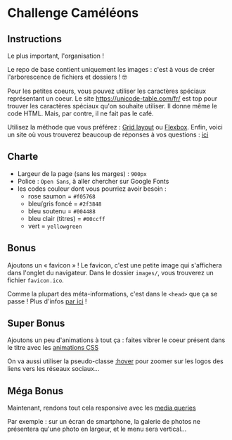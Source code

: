 # Challenge Caméléons



## Instructions

Le plus important, l'organisation !

Le repo de base contient uniquement les images : c'est à vous de créer l'arborescence de fichiers et dossiers ! 🤓

Pour les petites coeurs, vous pouvez utiliser les caractères spéciaux représentant un coeur. Le site https://unicode-table.com/fr/ est top pour trouver les caractères spéciaux qu'on souhaite utiliser. Il donne même le code HTML. Mais, par contre, il ne fait pas le café.

Utilisez la méthode que vous préférez : [Grid layout](https://developer.mozilla.org/fr/docs/Web/CSS/grid) ou [Flexbox](https://developer.mozilla.org/fr/docs/Learn/CSS/CSS_layout/Flexbox). Enfin, voici un site où vous trouverez beaucoup de réponses à vos questions : [ici](https://css-tricks.com/guides/)

## Charte

* Largeur de la page (sans les marges) : `900px`
* Police : `Open Sans`, à aller chercher sur Google Fonts
* les codes couleur dont vous pourriez avoir besoin :
  + rose saumon = `#f05768`
  + bleu/gris foncé = `#2f3848`
  + bleu soutenu = `#004488`
  + bleu clair (titres) = `#00ccff`
  + vert = `yellowgreen`


## Bonus

Ajoutons un « favicon » ! Le favicon, c'est une petite image qui s'affichera dans l'onglet du navigateur. Dans le dossier `images/`, vous trouverez un fichier `favicon.ico`.

Comme la plupart des méta-informations, c'est dans le `<head>` que ça se passe ! Plus d'infos [par ici](https://developer.mozilla.org/fr/Apprendre/HTML/Introduction_%C3%A0_HTML/The_head_metadata_in_HTML#Adding_custom_icons_to_your_site) !

## Super Bonus

Ajoutons un peu d'animations à tout ça : faites vibrer le coeur présent dans le titre avec les [animations CSS](https://developer.mozilla.org/fr/docs/Web/CSS/CSS_Animations/Using_CSS_animations)

On va aussi utiliser la pseudo-classe [:hover](https://developer.mozilla.org/fr/docs/Web/CSS/:hover) pour zoomer sur les logos des liens vers les réseaux sociaux...

## Méga Bonus

Maintenant, rendons tout cela responsive avec les [media queries](https://developer.mozilla.org/fr/docs/Web/CSS/:hover)

Par exemple : sur un écran de smartphone, la galerie de photos ne présentera qu'une photo en largeur, et le menu sera vertical...

